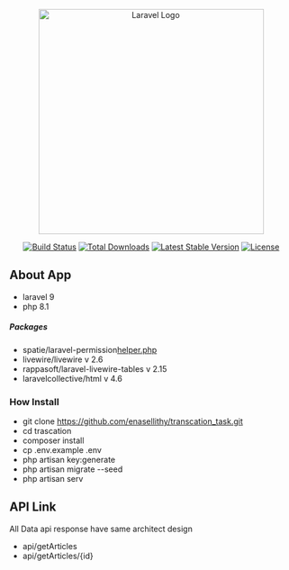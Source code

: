 <p align="center"><a href="https://laravel.com" target="_blank"><img src="https://raw.githubusercontent.com/laravel/art/master/logo-lockup/5%20SVG/2%20CMYK/1%20Full%20Color/laravel-logolockup-cmyk-red.svg" width="400" alt="Laravel Logo"></a></p>

<p align="center">
<a href="https://github.com/laravel/framework/actions"><img src="https://github.com/laravel/framework/workflows/tests/badge.svg" alt="Build Status"></a>
<a href="https://packagist.org/packages/laravel/framework"><img src="https://img.shields.io/packagist/dt/laravel/framework" alt="Total Downloads"></a>
<a href="https://packagist.org/packages/laravel/framework"><img src="https://img.shields.io/packagist/v/laravel/framework" alt="Latest Stable Version"></a>
<a href="https://packagist.org/packages/laravel/framework"><img src="https://img.shields.io/packagist/l/laravel/framework" alt="License"></a>
</p>

## About App


- laravel 9
- php 8.1

##### Packages 
- spatie/laravel-permission[helper.php](app%2FHelpers%2Fhelper.php)
- livewire/livewire v 2.6
- rappasoft/laravel-livewire-tables v 2.15
- laravelcollective/html v 4.6


### How Install
- git clone https://github.com/enasellithy/transcation_task.git
- cd trascation
- composer install
- cp .env.example .env
- php artisan key:generate
- php artisan migrate --seed
- php artisan serv


## API Link
All Data api response have same architect design 
 - api/getArticles
 - api/getArticles/{id}
